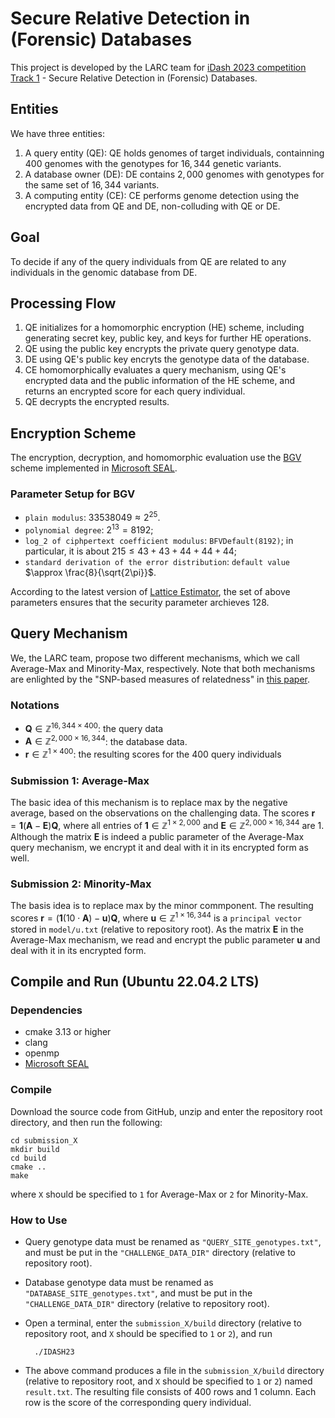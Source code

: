# Secure Relative Detection in (Forensic) Databases

This project is developed by the LARC team for [iDash 2023 competition Track 1][1] - Secure Relative Detection in (Forensic) Databases. 

## Entities
We have three entities: 
1. A query entity (QE): QE holds  genomes of target individuals, containning $400$ genomes with the genotypes for $16,344$ genetic variants.
2. A database owner (DE): DE contains $2,000$ genomes with genotypes for the same set of $16,344$ variants.
3. A computing entity (CE):   CE performs genome detection using the encrypted data from QE and DE, non-colluding with QE or DE.

## Goal

To decide if any of the query individuals from QE  are related to any individuals in the genomic database from DE.

## Processing Flow

1. QE initializes for a homomorphic encryption (HE) scheme, including generating secret key, public key, and keys for further HE operations.
2. QE using the public key encrypts the private query genotype data.
3. DE using QE's public key encryts the genotype data of the database.
4. CE homomorphically evaluates a query mechanism, using QE's encrypted data and the public information of the HE scheme, and returns an encrypted score for each query individual.
5. QE decrypts the encrypted results.

## Encryption Scheme

The encryption, decryption, and homomorphic evaluation use the [BGV][2] scheme implemented in [Microsoft SEAL][3]. 

### Parameter Setup for BGV

-  `plain modulus`: $33538049\approx 2^{25}$.
-  `polynomial degree`: $2^{13} = 8192$;
- `log_2 of ciphpertext coefficient modulus`: `BFVDefault(8192)`; in particular, it is about $215 \le 43 + 43 + 44 + 44 + 44$;
-  `standard derivation of the error distribution`: `default value` $\approx \frac{8}{\sqrt{2\pi}}$.

According to the latest version of [Lattice Estimator][4], the set of above parameters ensures that the security parameter archieves $128$.

## Query Mechanism

We, the LARC team, propose two different mechanisms, which we call Average-Max and  Minority-Max, respectively. Note that both mechanisms are enlighted by the "SNP-based measures of relatedness" in [this paper][5]. 

### Notations

- $\mathbf{Q}\in\mathbb{Z}^{16,344\times 400}$: the query data 
- $\mathbf{A}\in\mathbb{Z}^{2,000\times 16,344}$: the database data. 
- $\mathbf{r}\in\mathbb{Z}^{1\times 400}$: the resulting scores for the $400$ query individuals

### Submission 1: Average-Max

The basic idea of this mechanism is to replace max by the negative average, based on the observations on the challenging data. The scores 
$\mathbf{r} = \mathbf{1}(\mathbf{A} - \mathbf{E})\mathbf{Q},$ where all entries of $\mathbf{1}\in\mathbb{Z}^{1\times 2,000}$ and $\mathbf{E}\in\mathbb{Z}^{2,000\times 16,344}$ are $1$. Although the matrix $\mathbf{E}$ is indeed a public parameter of the Average-Max query mechanism, we encrypt it and deal with it in its encrypted form as well.

### Submission 2: Minority-Max

The basis idea is to replace max by the minor commponent. The resulting scores 
$\mathbf{r} = (\mathbf{1}(10\cdot\mathbf{A}) - \mathbf{u})\mathbf{Q}$, 
where $\mathbf{u}\in\mathbb{Z}^{1\times 16,344}$ is a `principal vector` stored in `model/u.txt` (relative to repository root). As the matrix $\mathbf{E}$ in the Average-Max mechanism, we read and encrypt the public parameter $\mathbf{u}$ and deal with it in its encrypted form. 

## Compile and Run (Ubuntu 22.04.2 LTS)
### Dependencies
- cmake 3.13 or higher
- clang
- openmp
- [Microsoft SEAL](https://github.com/microsoft/seal)

### Compile
Download the source code from GitHub, unzip and enter the repository root directory, and then run the following:

    cd submission_X
    mkdir build
    cd build
    cmake ..
    make

where `X` should be specified to `1` for Average-Max or `2` for Minority-Max.
### How to Use 

- Query genotype data must be renamed as  `"QUERY_SITE_genotypes.txt"`, and must be put in the  `"CHALLENGE_DATA_DIR"` directory (relative to repository root).
- Database genotype data must be renamed as  `"DATABASE_SITE_genotypes.txt"`, and must be put in the  `"CHALLENGE_DATA_DIR"` directory (relative to repository root).
- Open a terminal, enter the `submission_X/build` directory (relative to repository root, and `X` should be specified to `1` or `2`), and run 
    
        ./IDASH23

- The above command produces a file in the `submission_X/build` directory (relative to repository root, and `X` should be specified to `1` or `2`) named `result.txt`. The resulting file consists of $400$ rows and $1$ column. Each row is the score of the corresponding query individual.
































[1]: http://www.humangenomeprivacy.org/2023/competition-tasks.html
[2]: https://doi.org/10.1145/2633600
[3]: https://github.com/microsoft/seal
[4]: https://github.com/malb/lattice-estimator
[5]: https://doi.org/10.1038/nrg3821